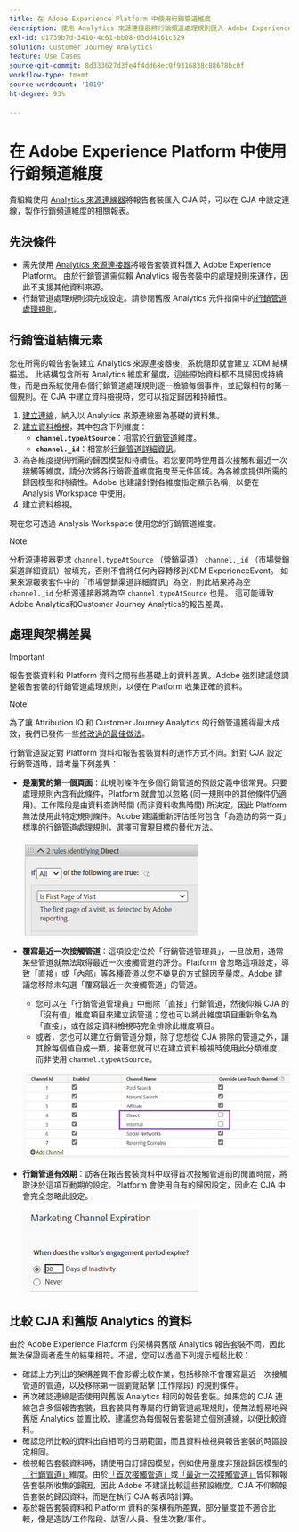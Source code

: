 ```yaml
---
title: 在 Adobe Experience Platform 中使用行銷管道維度
description: 使用 Analytics 來源連接器將行銷頻道處理規則匯入 Adobe Experience Platform。
exl-id: d1739b7d-3410-4c61-bb08-03dd4161c529
solution: Customer Journey Analytics
feature: Use Cases
source-git-commit: 8d333627d3fe4f4dd68ec0f9316838c88678bc0f
workflow-type: tm+mt
source-wordcount: '1019'
ht-degree: 93%

---
```


# 在 Adobe Experience Platform 中使用行銷頻道維度

貴組織使用 [Analytics 來源連線器](https://experienceleague.adobe.com/docs/experience-platform/sources/connectors/adobe-applications/analytics.html?lang=zh-Hant)將報告套裝匯入 CJA 時，可以在 CJA 中設定連線，製作行銷頻道維度的相關報表。

## 先決條件

* 需先使用 [Analytics 來源連接器](https://experienceleague.adobe.com/docs/experience-platform/sources/connectors/adobe-applications/analytics.html)將報告套裝資料匯入 Adobe Experience Platform。 由於行銷管道需仰賴 Analytics 報告套裝中的處理規則來運作，因此不支援其他資料來源。
* 行銷管道處理規則須完成設定。請參閱舊版 Analytics 元件指南中的[行銷管道處理規則](https://experienceleague.adobe.com/docs/analytics/components/marketing-channels/c-rules.html?lang=zh-Hant)。

## 行銷管道結構元素

您在所需的報告套裝建立 Analytics 來源連接器後，系統隨即就會建立 XDM 結構描述。 此結構包含所有 Analytics 維度和量度，這些原始資料都不具歸因或持續性，而是由系統使用各個行銷管道處理規則逐一檢驗每個事件，並記錄相符的第一個規則。在 CJA 中建立資料檢視時，您可以指定歸因和持續性。

1. [建立連線](/help/connections/create-connection.md)，納入以 Analytics 來源連線器為基礎的資料集。
2. [建立資料檢視](/help/data-views/create-dataview.md)，其中包含下列維度：
   * **`channel.typeAtSource`**：相當於[行銷管道](https://experienceleague.adobe.com/docs/analytics/components/dimensions/marketing-channel.html?lang=zh-Hant)維度。
   * **`channel._id`**：相當於[行銷管道詳細資訊](https://experienceleague.adobe.com/docs/analytics/components/dimensions/marketing-detail.html?lang=zh-Hant)。
3. 為各維度提供所需的歸因模型和持續性。若您要同時使用首次接觸和最近一次接觸等維度，請分次將各行銷管道維度拖曳至元件區域。為各維度提供所需的歸因模型和持續性。Adobe 也建議針對各維度指定顯示名稱，以便在 Analysis Workspace 中使用。
4. 建立資料檢視。

現在您可透過 Analysis Workspace 使用您的行銷管道維度。

>[!NOTE]
>
> 分析源連接器要求 `channel.typeAtSource` （營銷渠道） `channel._id` （市場營銷渠道詳細資訊）被填充，否則不會將任何內容轉移到XDM ExperienceEvent。 如果來源報表套件中的「市場營銷渠道詳細資訊」為空，則此結果將為空 `channel._id` 分析源連接器將為空 `channel.typeAtSource` 也是。 這可能導致Adobe Analytics和Customer Journey Analytics的報告差異。

## 處理與架構差異

>[!IMPORTANT]
>
>報告套裝資料和 Platform 資料之間有些基礎上的資料差異。Adobe 強烈建議您調整報告套裝的行銷管道處理規則，以便在 Platform 收集正確的資料。

>[!NOTE]
>
>為了讓 Attribution IQ 和 Customer Journey Analytics 的行銷管道獲得最大成效，我們已發佈一些[修改過的最佳做法](https://experienceleague.adobe.com/docs/analytics/components/marketing-channels/mchannel-best-practices.html)。

行銷管道設定對 Platform 資料和報告套裝資料的運作方式不同。針對 CJA 設定行銷管道時，請考量下列差異：

* **是瀏覽的第一個頁面**：此規則條件在多個行銷管道的預設定義中很常見。只要處理規則內含有此條件，Platform 就會加以忽略 (同一規則中的其他條件仍適用)。工作階段是由資料查詢時間 (而非資料收集時間) 所決定，因此 Platform 無法使用此特定規則條件。Adobe 建議重新評估任何包含「為造訪的第一頁」標準的行銷管道處理規則，選擇可實現目標的替代方法。

   ![瀏覽的第一個頁面](assets/first-page-of-visit.png)

* **覆寫最近一次接觸管道**：這項設定位於「行銷管道管理員」，一旦啟用，通常某些管道就無法取得最近一次接觸管道的評分。Platform 會忽略這項設定，導致「直接」或「內部」等各種管道以您不樂見的方式歸因至量度。Adobe 建議您移除未勾選「覆寫最近一次接觸管道」的管道。
   * 您可以在「行銷管道管理員」中刪除「直接」行銷管道，然後仰賴 CJA 的「沒有值」維度項目來建立該管道；您也可以將此維度項目重新命名為「直接」，或在設定資料檢視時完全排除此維度項目。
   * 或者，您也可以建立行銷管道分類，除了您想從 CJA 排除的管道之外，讓其餘每個值自成一類，接著您就可以在建立資料檢視時使用此分類維度，而非使用 `channel.typeAtSource`。

   ![覆寫最近一次接觸管道](assets/override-last-touch-channel.png)

* **行銷管道有效期**：訪客在報告套裝資料中取得首次接觸管道前的閒置時間，將取決於這項互動期的設定。Platform 會使用自有的歸因設定，因此在 CJA 中會完全忽略此設定。

   ![行銷管道有效期](assets/marketing-channel-expiration.png)

## 比較 CJA 和舊版 Analytics 的資料

由於 Adobe Experience Platform 的架構與舊版 Analytics 報告套裝不同，因此無法保證兩者產生的結果相符。不過，您可以透過下列提示輕鬆比較：

* 確認上方列出的架構差異不會影響比較作業，包括移除不會覆寫最近一次接觸管道的管道，以及移除第一個瀏覽點擊 (工作階段) 的規則條件。
* 再次確認連線是否使用與舊版 Analytics 相同的報告套裝。如果您的 CJA 連線包含多個報告套裝，且套裝具有專屬的行銷管道處理規則，便無法輕易地與舊版 Analytics 並置比較。建議您為每個報告套裝建立個別連線，以便比較資料。
* 確認您所比較的資料出自相同的日期範圍，而且資料檢視與報告套裝的時區設定相同。
* 檢視報告套裝資料時，請使用自訂歸因模型，例如使用量度非預設歸因模型的[「行銷管道」](https://experienceleague.adobe.com/docs/analytics/components/dimensions/marketing-channel.html)維度。由於[「首次接觸管道」](https://experienceleague.adobe.com/docs/analytics/components/dimensions/first-touch-channel.html?lang=zh-Hant)或[「最近一次接觸管道」](https://experienceleague.adobe.com/docs/analytics/components/dimensions/last-touch-channel.html?lang=zh-Hant)皆仰賴報告套裝所收集的歸因，因此 Adobe 不建議比較這些預設維度。CJA 不仰賴報告套裝的歸因資料，而是在執行 CJA 報表時計算。
* 基於報告套裝資料和 Platform 資料的架構有所差異，部分量度並不適合比較，像是造訪/工作階段、訪客/人員、發生次數/事件。
